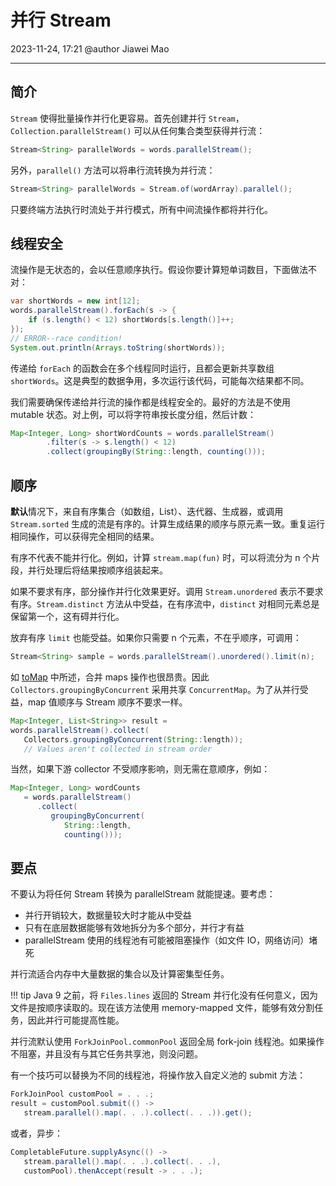 # 并行 Stream

2023-11-24, 17:21
@author Jiawei Mao
****

## 简介

`Stream` 使得批量操作并行化更容易。首先创建并行 `Stream`，`Collection.parallelStream()` 可以从任何集合类型获得并行流：

```java
Stream<String> parallelWords = words.parallelStream();
```

另外，`parallel()` 方法可以将串行流转换为并行流：

```java
Stream<String> parallelWords = Stream.of(wordArray).parallel();
```

只要终端方法执行时流处于并行模式，所有中间流操作都将并行化。

## 线程安全

流操作是无状态的，会以任意顺序执行。假设你要计算短单词数目，下面做法不对：

```java
var shortWords = new int[12];
words.parallelStream().forEach(s -> {
    if (s.length() < 12) shortWords[s.length()]++;
});
// ERROR--race condition! 
System.out.println(Arrays.toString(shortWords));
```

传递给 `forEach` 的函数会在多个线程同时运行，且都会更新共享数组 `shortWords`。这是典型的数据争用，多次运行该代码，可能每次结果都不同。

我们需要确保传递给并行流的操作都是线程安全的。最好的方法是不使用 mutable 状态。对上例，可以将字符串按长度分组，然后计数：

```java
Map<Integer, Long> shortWordCounts = words.parallelStream()
        .filter(s -> s.length() < 12)
        .collect(groupingBy(String::length, counting()));
```

## 顺序

**默认**情况下，来自有序集合（如数组，List）、迭代器、生成器，或调用 `Stream.sorted` 生成的流是有序的。计算生成结果的顺序与原元素一致。重复运行相同操作，可以获得完全相同的结果。

有序不代表不能并行化。例如，计算 `stream.map(fun)` 时，可以将流分为 n 个片段，并行处理后将结果按顺序组装起来。

如果不要求有序，部分操作并行化效果更好。调用 `Stream.unordered` 表示不要求有序。`Stream.distinct` 方法从中受益，在有序流中，`distinct` 对相同元素总是保留第一个，这有碍并行化。

放弃有序 `limit` 也能受益。如果你只需要 n 个元素，不在乎顺序，可调用：

```java
Stream<String> sample = words.parallelStream().unordered().limit(n);
```

如 [toMap](toMap.md) 中所述，合并 maps 操作也很昂贵。因此 `Collectors.groupingByConcurrent` 采用共享 `ConcurrentMap`。为了从并行受益，map 值顺序与 Stream 顺序不要求一样。

```java
Map<Integer, List<String>> result = 
words.parallelStream().collect( 
   Collectors.groupingByConcurrent(String::length)); 
   // Values aren't collected in stream order
```

当然，如果下游 collector 不受顺序影响，则无需在意顺序，例如：

```java
Map<Integer, Long> wordCounts 
   = words.parallelStream() 
      .collect( 
         groupingByConcurrent( 
            String::length, 
            counting()));
```

## 要点

不要认为将任何 Stream 转换为 parallelStream 就能提速。要考虑：

- 并行开销较大，数据量较大时才能从中受益
- 只有在底层数据能够有效地拆分为多个部分，并行才有益
- parallelStream 使用的线程池有可能被阻塞操作（如文件 IO，网络访问）堵死

并行流适合内存中大量数据的集合以及计算密集型任务。

!!! tip
    Java 9 之前，将 `Files.lines` 返回的 Stream 并行化没有任何意义，因为文件是按顺序读取的。现在该方法使用 memory-mapped 文件，能够有效分割任务，因此并行可能提高性能。

并行流默认使用 `ForkJoinPool.commonPool` 返回全局 fork-join 线程池。如果操作不阻塞，并且没有与其它任务共享池，则没问题。

有一个技巧可以替换为不同的线程池，将操作放入自定义池的 submit 方法：

```java
ForkJoinPool customPool = . . .; 
result = customPool.submit(() -> 
   stream.parallel().map(. . .).collect(. . .)).get();
```

或者，异步：

```java
CompletableFuture.supplyAsync(() -> 
   stream.parallel().map(. . .).collect(. . .), 
   customPool).thenAccept(result -> . . .);
```

